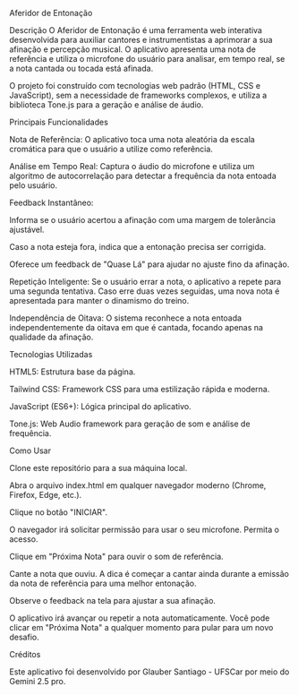 Aferidor de Entonação

Descrição
O Aferidor de Entonação é uma ferramenta web interativa desenvolvida para auxiliar cantores e instrumentistas a aprimorar a sua afinação e percepção musical. O aplicativo apresenta uma nota de referência e utiliza o microfone do usuário para analisar, em tempo real, se a nota cantada ou tocada está afinada.

O projeto foi construído com tecnologias web padrão (HTML, CSS e JavaScript), sem a necessidade de frameworks complexos, e utiliza a biblioteca Tone.js para a geração e análise de áudio.

Principais Funcionalidades

Nota de Referência: O aplicativo toca uma nota aleatória da escala cromática para que o usuário a utilize como referência.

Análise em Tempo Real: Captura o áudio do microfone e utiliza um algoritmo de autocorrelação para detectar a frequência da nota entoada pelo usuário.

Feedback Instantâneo:

Informa se o usuário acertou a afinação com uma margem de tolerância ajustável.

Caso a nota esteja fora, indica que a entonação precisa ser corrigida.

Oferece um feedback de "Quase Lá" para ajudar no ajuste fino da afinação.

Repetição Inteligente: Se o usuário errar a nota, o aplicativo a repete para uma segunda tentativa. Caso erre duas vezes seguidas, uma nova nota é apresentada para manter o dinamismo do treino.

Independência de Oitava: O sistema reconhece a nota entoada independentemente da oitava em que é cantada, focando apenas na qualidade da afinação.

Tecnologias Utilizadas

HTML5: Estrutura base da página.

Tailwind CSS: Framework CSS para uma estilização rápida e moderna.

JavaScript (ES6+): Lógica principal do aplicativo.

Tone.js: Web Audio framework para geração de som e análise de frequência.

Como Usar

Clone este repositório para a sua máquina local.

Abra o arquivo index.html em qualquer navegador moderno (Chrome, Firefox, Edge, etc.).

Clique no botão "INICIAR".

O navegador irá solicitar permissão para usar o seu microfone. Permita o acesso.

Clique em "Próxima Nota" para ouvir o som de referência.

Cante a nota que ouviu. A dica é começar a cantar ainda durante a emissão da nota de referência para uma melhor entonação.

Observe o feedback na tela para ajustar a sua afinação.

O aplicativo irá avançar ou repetir a nota automaticamente. Você pode clicar em "Próxima Nota" a qualquer momento para pular para um novo desafio.

Créditos

Este aplicativo foi desenvolvido por Glauber Santiago - UFSCar por meio do Gemini 2.5 pro.
